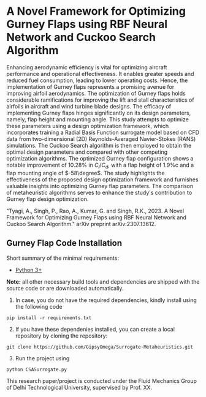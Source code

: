 # A Novel Framework for Optimizing Gurney Flaps using RBF Neural Network and Cuckoo Search Algorithm

Enhancing aerodynamic efficiency is vital for optimizing aircraft performance and operational effectiveness. It enables greater speeds and reduced fuel consumption, leading to lower operating costs. Hence, the implementation of Gurney flaps represents a promising avenue for improving airfoil aerodynamics. The optimization of Gurney flaps holds considerable ramifications for improving the lift and stall characteristics of airfoils in aircraft and wind turbine blade designs. The efficacy of implementing Gurney flaps hinges significantly on its design parameters, namely, flap height and mounting angle. This study attempts to optimize these parameters using a design optimization framework, which incorporates training a Radial Basis Function surrogate model based on CFD data from two-dimensional (2D) Reynolds-Averaged Navier-Stokes (RANS) simulations. The Cuckoo Search algorithm is then employed to obtain the optimal design parameters and compared with other competing optimization algorithms. The optimized Gurney flap configuration shows a notable improvement of 10.28\% in $C_l/C_d$, with a flap height of 1.9\%c and a flap mounting angle of $-58\degree$. The study highlights the effectiveness of the proposed design optimization framework and furnishes valuable insights into optimizing Gurney flap parameters. The comparison of metaheuristic algorithms serves to enhance the study's contribution to Gurney flap design optimization.

"Tyagi, A., Singh, P., Rao, A., Kumar, G. and Singh, R.K., 2023. A Novel Framework for Optimizing Gurney Flaps using RBF Neural Network and Cuckoo Search Algorithm." 
arXiv preprint arXiv:2307.13612.

## Gurney Flap Code Installation

Short summary of the minimal requirements:
* [Python 3+](https://www.python.org/)

**Note:** all other necessary build tools and dependencies are shipped with the source code or are downloaded automatically.
1. In case, you do not have the required dependencies, kindly install using the following code
```
pip install -r requirements.txt
```
2. If you have these dependenies installed, you can create a local repository by cloning the repository:
```
git clone https://github.com/GipsyOmega/Surrogate-Metaheuristics.git
```
3. Run the project using
```
python CSASurrogate.py
```
This research paper/project is conducted under the Fluid Mechanics Group of Delhi Technological University, supervised by Prof. XX.
